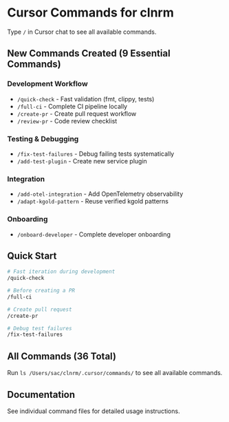 # Cursor Commands for clnrm

Type `/` in Cursor chat to see all available commands.

## New Commands Created (9 Essential Commands)

### Development Workflow
- `/quick-check` - Fast validation (fmt, clippy, tests)
- `/full-ci` - Complete CI pipeline locally
- `/create-pr` - Create pull request workflow
- `/review-pr` - Code review checklist

### Testing & Debugging
- `/fix-test-failures` - Debug failing tests systematically
- `/add-test-plugin` - Create new service plugin

### Integration
- `/add-otel-integration` - Add OpenTelemetry observability
- `/adapt-kgold-pattern` - Reuse verified kgold patterns

### Onboarding
- `/onboard-developer` - Complete developer onboarding

## Quick Start

```bash
# Fast iteration during development
/quick-check

# Before creating a PR
/full-ci

# Create pull request
/create-pr

# Debug test failures
/fix-test-failures
```

## All Commands (36 Total)

Run `ls /Users/sac/clnrm/.cursor/commands/` to see all available commands.

## Documentation

See individual command files for detailed usage instructions.
